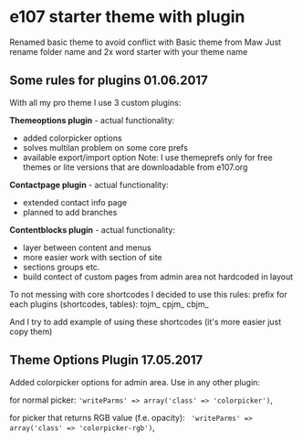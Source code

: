 # e107 starter theme with plugin
Renamed basic theme to avoid conflict with Basic theme from Maw
Just rename folder name and 2x word starter with  your theme name

## Some rules for plugins 01.06.2017
With all my pro theme I use 3 custom plugins:

**Themeoptions plugin** - actual functionality:
- added colorpicker options
- solves multilan problem on some core prefs
- available export/import option
Note: I use themeprefs only for free themes or lite versions that are downloadable from e107.org

**Contactpage plugin** - actual functionality:
- extended contact info page
- planned to add branches

**Contentblocks plugin** - actual functionality:
- layer between content and menus
- more easier work with section of site
- sections groups etc.
- build contect of custom pages from admin area not hardcoded in layout

To not messing with core shortcodes I decided to use this rules:
prefix for each plugins (shortcodes, tables):
tojm_
cpjm_
cbjm_

And I try to add example of using these shortcodes (it's more easier just copy them)

## Theme Options Plugin 17.05.2017
Added colorpicker options for admin area. Use in any other plugin:

for normal picker:
`'writeParms' => array('class' => 'colorpicker')`, 

for picker that returns RGB value (f.e. opacity): 
` 'writeParms' => array('class' => 'colorpicker-rgb')`, 


